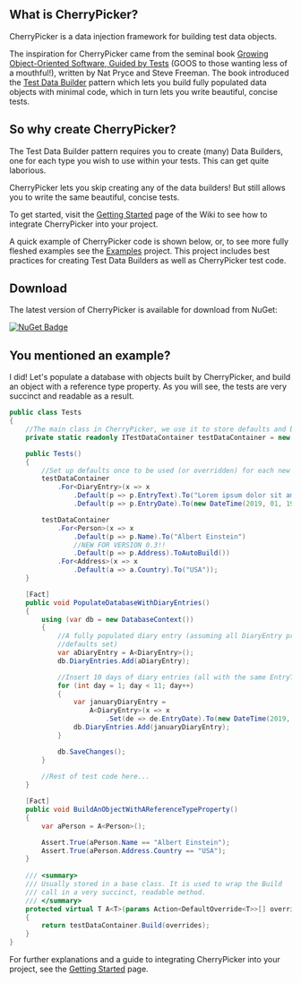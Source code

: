 ## What is CherryPicker?

CherryPicker is a data injection framework for building test data objects. 

The inspiration for CherryPicker came from the seminal book [Growing Object-Oriented Software, Guided by Tests](https://www.amazon.com/Growing-Object-Oriented-Software-Guided-Signature/dp/0321503627) (GOOS to those wanting less of a mouthful!), written by Nat Pryce and Steve Freeman. The book introduced the [Test Data Builder](http://natpryce.com/articles/000714.html) pattern which lets you build fully populated data objects with minimal code, which in turn lets you write beautiful, concise tests.

## So why create CherryPicker?

The Test Data Builder pattern requires you to create (many) Data Builders, one for each type you wish to use within your tests. This can get quite laborious.

CherryPicker lets you skip creating any of the data builders! But still allows you to write the same beautiful, concise tests.

To get started, visit the [Getting Started](https://github.com/garywebb/CherryPicker/wiki/Getting-Started) page of the Wiki to see how to integrate CherryPicker into your project.

A quick example of CherryPicker code is shown below, or, to see more fully fleshed examples see the [Examples](https://github.com/garywebb/CherryPicker/tree/master/Examples/Examples) project. This project includes best practices for creating Test Data Builders as well as CherryPicker test code.

## Download 

The latest version of CherryPicker is available for download from NuGet:

[![NuGet Badge](https://buildstats.info/nuget/cherrypicker)](https://www.nuget.org/packages/CherryPicker/) 

## You mentioned an example? 

I did! Let's populate a database with objects built by CherryPicker, and build an object with a reference type property. As you will see, the tests are very succinct and readable as a result.

```c#
public class Tests 
{
    //The main class in CherryPicker, we use it to store defaults and build new objects. 
    private static readonly ITestDataContainer testDataContainer = new TestDataContainer(); 

    public Tests() 
    { 
        //Set up defaults once to be used (or overridden) for each new Person object 
        testDataContainer
            .For<DiaryEntry>(x => x 
                .Default(p => p.EntryText).To("Lorem ipsum dolor sit amet.") 
                .Default(p => p.EntryDate).To(new DateTime(2019, 01, 19)));

        testDataContainer
            .For<Person>(x => x 
                .Default(p => p.Name).To("Albert Einstein")
				//NEW FOR VERSION 0.3!!
                .Default(p => p.Address).ToAutoBuild())
            .For<Address>(x => x 
                .Default(a => a.Country).To("USA"));
    } 

    [Fact]
    public void PopulateDatabaseWithDiaryEntries() 
    { 
        using (var db = new DatabaseContext())
        {
            //A fully populated diary entry (assuming all DiaryEntry properties have 
            //defaults set)
            var aDiaryEntry = A<DiaryEntry>();      
            db.DiaryEntries.Add(aDiaryEntry);

            //Insert 10 days of diary entries (all with the same EntryText)
            for (int day = 1; day < 11; day++)
            {
                var januaryDiaryEntry = 
                    A<DiaryEntry>(x => x
                        .Set(de => de.EntryDate).To(new DateTime(2019, 01, day)));
                db.DiaryEntries.Add(januaryDiaryEntry);
            }

            db.SaveChanges();
        }
        
        //Rest of test code here...
    }

    [Fact]
    public void BuildAnObjectWithAReferenceTypeProperty() 
    {
        var aPerson = A<Person>();

        Assert.True(aPerson.Name == "Albert Einstein");
        Assert.True(aPerson.Address.Country == "USA"); 
    }
 
    /// <summary> 
    /// Usually stored in a base class. It is used to wrap the Build 
    /// call in a very succinct, readable method. 
    /// </summary> 
    protected virtual T A<T>(params Action<DefaultOverride<T>>[] overrides) 
    { 
        return testDataContainer.Build(overrides); 
    } 
}
```

For further explanations and a guide to integrating CherryPicker into your project, see the [Getting Started](https://github.com/garywebb/CherryPicker/wiki/Getting-Started) page.